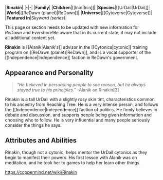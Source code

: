|**Rinakin**|
|-|-|
|**Family**|
|**Children**|[[Inin\|Inin]]|
|**Species**|[[UrDail\|UrDail]]|
|**World**|[[ReDawn (planet)\|ReDawn]]|
|**Universe**|[[Cytoverse\|Cytoverse]]|
|**Featured In**|*Skyward (series)*|

This page or section needs to be updated with new information for *ReDawn* and *Evershore*!Be aware that in its current state, it may not include all additional content yet.

**Rinakin** is [[Alanik\|Alanik's]] advisor in the [[Cytonics\|cytonic]] training program on [[ReDawn (planet)\|ReDawn]], and is a vocal supporter of the [[Independence\|Independence]] faction in ReDawn's government.

## Appearance and Personality
>“*He believed in persuading people to see reason, but he always stayed true to his principles.*”
\-Alanik on Rinakin[3]


Rinakin is a tall UrDail with a slightly rosy skin tint, characteristics common to his ancestry from Reaching Tree.
He is a very intense person, and follows the [[Independence\|Independence]] faction of politics. He firmly believes in debate and discussion, and supports people being given information and choosing who to follow. He is very influential and many people seriously consider the things he says.

## Attributes and Abilities
Rinakin, though not a cytonic, helps mentor the UrDail cytonics as they begin to manifest their powers. His first lesson with Alanik was on meditation, and he took her to games to help her learn other things.



https://coppermind.net/wiki/Rinakin